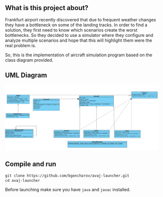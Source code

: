 ## What is this project about?

Frankfurt airport recently discovered that due to frequent weather changes they have a bottleneck on some of the landing tracks.
In order to find a solution, they first need to know which scenarios create the worst bottlenecks.
So they decided to use a simulator where they configure and analyze multiple scenarios and hope that this will highlight them were the real problem is.

So, this is the implementation of aircraft simulation program based on the class diagram provided.

## UML Diagram

<img src="https://github.com/bgoncharov/avaj-launcher/blob/master/avaj_uml.jpg">

## Compile and run

```
git clone https://github.com/bgoncharov/avaj-launcher.git
cd avaj-launcher
```

Before launching make sure you have `java` and `javac` installed.